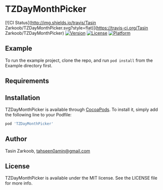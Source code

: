 # TZDayMonthPicker

[![CI Status](http://img.shields.io/travis/Tasin Zarkoob/TZDayMonthPicker.svg?style=flat)](https://travis-ci.org/Tasin Zarkoob/TZDayMonthPicker)
[![Version](https://img.shields.io/cocoapods/v/TZDayMonthPicker.svg?style=flat)](http://cocoapods.org/pods/TZDayMonthPicker)
[![License](https://img.shields.io/cocoapods/l/TZDayMonthPicker.svg?style=flat)](http://cocoapods.org/pods/TZDayMonthPicker)
[![Platform](https://img.shields.io/cocoapods/p/TZDayMonthPicker.svg?style=flat)](http://cocoapods.org/pods/TZDayMonthPicker)

## Example

To run the example project, clone the repo, and run `pod install` from the Example directory first.

## Requirements

## Installation

TZDayMonthPicker is available through [CocoaPods](http://cocoapods.org). To install
it, simply add the following line to your Podfile:

```ruby
pod 'TZDayMonthPicker'
```

## Author

Tasin Zarkoob, tahseen0amin@gmail.com

## License

TZDayMonthPicker is available under the MIT license. See the LICENSE file for more info.

